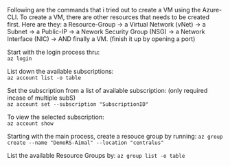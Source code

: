 Following are the commands that i tried out to create a VM using the Azure-CLI. To create a VM, there are other resources that needs to be created first. Here are they: a Resource-Group -> a Virtual Network (vNet) -> a Subnet -> a Public-IP -> a Nework Security Group (NSG) -> a Network Interface (NIC) -> AND finally a VM. (finish it up by opening a port)

Start with the login process thru:  
```az login```

List down the available subscriptions:  
```az account list -o table```

Set the subscription from a list of available subscription: (only required incase of multiple subS)  
```az account set --subscription "SubscriptionID"```

To view the selected subscription:  
```az account show```

Starting with the main process, create a resouce group by running:
```az group create --name "DemoRS-Aimal" --location "centralus"```

List the available Resource Groups by:
```az group list -o table```